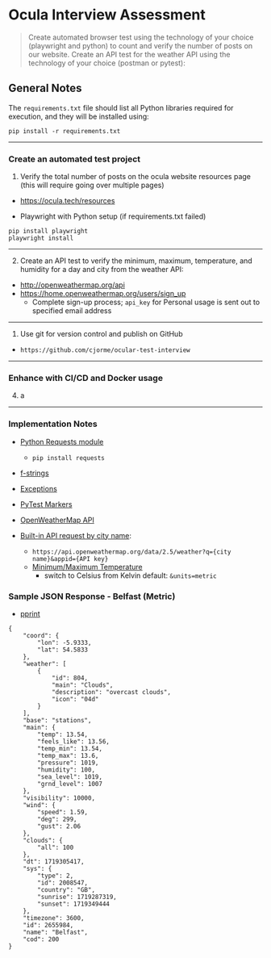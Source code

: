 # Ocula Interview Assessment

> Create automated browser test using the technology of your choice (playwright and python) to count and verify the number of posts on our website.
> Create an API test for the weather API using the technology of your choice (postman or pytest):

## General Notes

The `requirements.txt` file should list all Python libraries required for execution, and they will be installed using:

`pip install -r requirements.txt`

----
### Create an automated test project
1. Verify the total number of posts on the ocula website resources page (this will require going over multiple pages)
  - https://ocula.tech/resources

- Playwright with Python setup (if requirements.txt failed)
```
pip install playwright
playwright install
```





----
2. Create an API test to verify the minimum, maximum, temperature, and humidity for a day and city from the weather API:
  - http://openweathermap.org/api
  - https://home.openweathermap.org/users/sign_up
    - Complete sign-up process; `api_key` for Personal usage is sent out to specified email address

----
1. Use git for version control and publish on GitHub
- `https://github.com/cjorme/ocular-test-interview`

----
### Enhance with CI/CD and Docker usage
4. a

----
### Implementation Notes
- [Python Requests module](https://pypi.org/project/requests/)
  - `pip install requests`
- [f-strings](https://docs.python.org/3/tutorial/inputoutput.html#formatted-string-literals)
- [Exceptions](https://docs.python.org/3/tutorial/errors.html#raising-exceptions)
- [PyTest Markers](https://pytest-asyncio.readthedocs.io/en/latest/reference/markers/index.html#)

- [OpenWeatherMap API](https://openweathermap.org/api)
- [Built-in API request by city name](https://openweathermap.org/current#name):
  - `https://api.openweathermap.org/data/2.5/weather?q={city name}&appid={API key}`
  - [Minimum/Maximum Temperature](https://openweathermap.org/current#min)
    - switch to Celsius from Kelvin default: `&units=metric`


### Sample JSON Response - Belfast (Metric)
- [pprint](https://docs.python.org/3/library/pprint.html)
```
{
    "coord": {
        "lon": -5.9333,
        "lat": 54.5833
    },
    "weather": [
        {
            "id": 804,
            "main": "Clouds",
            "description": "overcast clouds",
            "icon": "04d"
        }
    ],
    "base": "stations",
    "main": {
        "temp": 13.54,
        "feels_like": 13.56,
        "temp_min": 13.54,
        "temp_max": 13.6,
        "pressure": 1019,
        "humidity": 100,
        "sea_level": 1019,
        "grnd_level": 1007
    },
    "visibility": 10000,
    "wind": {
        "speed": 1.59,
        "deg": 299,
        "gust": 2.06
    },
    "clouds": {
        "all": 100
    },
    "dt": 1719305417,
    "sys": {
        "type": 2,
        "id": 2008547,
        "country": "GB",
        "sunrise": 1719287319,
        "sunset": 1719349444
    },
    "timezone": 3600,
    "id": 2655984,
    "name": "Belfast",
    "cod": 200
}
```